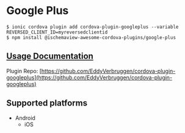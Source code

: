 # Google Plus

```
$ ionic cordova plugin add cordova-plugin-googleplus --variable REVERSED_CLIENT_ID=myreversedclientid
$ npm install @ischemaview-awesome-cordova-plugins/google-plus
```

## [Usage Documentation](https://danielsogl.gitbook.io/awesome-cordova-plugins/plugins/google-plus/)

Plugin Repo: [https://github.com/EddyVerbruggen/cordova-plugin-googleplus](https://github.com/EddyVerbruggen/cordova-plugin-googleplus)



## Supported platforms

- Android
  - iOS
  


